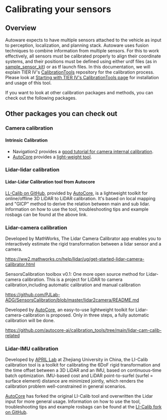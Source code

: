 # Calibrating your sensors

## Overview

Autoware expects to have multiple sensors attached to the vehicle as input to perception, localization, and planning stack.
Autoware uses fusion techniques to combine information from multiple sensors.
For this to work effectively,
all sensors must be calibrated properly to align their coordinate systems, and their positions must be defined using either urdf files
(as in [sample_sensor_kit](https://github.com/autowarefoundation/sample_sensor_kit_launch/tree/main/sample_sensor_kit_description))
or as tf launch files.
In this documentation,
we will explain TIER IV's [CalibrationTools](https://github.com/tier4/CalibrationTools) repository for the calibration process.
Please look
at [Starting with TIER IV's CalibrationTools page](./calibration-tools) for installation and usage of this tool.

If you want to look at other calibration packages and methods, you can check out the following packages.

## Other packages you can check out

### Camera calibration

#### Intrinsic Calibration

- Navigation2 provides a [good tutorial for camera internal calibration](https://navigation.ros.org/tutorials/docs/camera_calibration.html).
- [AutoCore](https://autocore.ai/) provides a [light-weight tool](https://github.com/autocore-ai/calibration_tools/tree/main/camera_intrinsic_calib).

### Lidar-lidar calibration

#### Lidar-Lidar Calibration tool from Autocore

[LL-Calib on GitHub](https://github.com/autocore-ai/calibration_tools/tree/main/lidar-lidar-calib), provided by [AutoCore](https://autocore.ai/), is a lightweight toolkit for online/offline 3D LiDAR to LiDAR calibration. It's based on local mapping and "GICP" method to derive the relation between main and sub lidar. Information on how to use the tool, troubleshooting tips and example rosbags can be found at the above link.

### Lidar-camera calibration

Developed by MathWorks, The Lidar Camera Calibrator app enables you to interactively estimate the rigid transformation between a lidar sensor and a camera.

<https://ww2.mathworks.cn/help/lidar/ug/get-started-lidar-camera-calibrator.html>

SensorsCalibration toolbox v0.1: One more open source method for Lidar-camera calibration.
This is a project for LiDAR to camera calibration,including automatic calibration and manual calibration

<https://github.com/PJLab-ADG/SensorsCalibration/blob/master/lidar2camera/README.md>

Developed by [AutoCore](https://autocore.ai/), an easy-to-use lightweight toolkit for Lidar-camera-calibration is proposed. Only in three steps, a fully automatic calibration will be done.

<https://github.com/autocore-ai/calibration_tools/tree/main/lidar-cam-calib-related>

### Lidar-IMU calibration

Developed by [APRIL Lab](https://github.com/APRIL-ZJU) at Zhejiang University in China, the LI-Calib calibration tool is a toolkit for calibrating the 6DoF rigid transformation and the time offset between a 3D LiDAR and an IMU, based on continuous-time batch optimization.
IMU-based cost and LiDAR point-to-surfel (surfel = surface element) distance are minimized jointly, which renders the calibration problem well-constrained in general scenarios.

[AutoCore](https://autocore.ai/) has forked the original LI-Calib tool and overwritten the Lidar input for more general usage. Information on how to use the tool, troubleshooting tips and example rosbags can be found at the [LI-Calib fork on GitHub](https://github.com/autocore-ai/calibration_tools/tree/main/li_calib).
